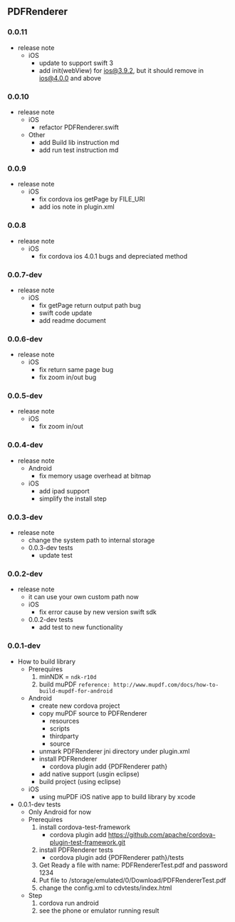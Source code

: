 ## PDFRenderer
### 0.0.11
* release note
	* iOS
		* update to support swift 3
		* add init(webView) for ios@3.9.2, but it should remove in ios@4.0.0 and above

### 0.0.10
* release note
	* iOS
		* refactor PDFRenderer.swift
	* Other
		* add Build lib instruction md
		* add run test instruction md

### 0.0.9
* release note
	* iOS
		* fix cordova ios getPage by FILE_URI
		* add ios note in plugin.xml

### 0.0.8
* release note
	* iOS
		* fix cordova ios 4.0.1 bugs and depreciated method

### 0.0.7-dev
* release note
	* iOS
		* fix getPage return output path bug
		* swift code update
		* add readme document

### 0.0.6-dev
* release note
	* iOS
		* fix return same page bug
		* fix zoom in/out bug

### 0.0.5-dev
* release note
	* iOS
		* fix zoom in/out

### 0.0.4-dev
* release note
	* Android
		* fix memory usage overhead at bitmap
	* iOS
		*  add ipad support
		*  simplify the install step

### 0.0.3-dev
* release note
	* change the system path to internal storage
	* 0.0.3-dev tests
		* update test

### 0.0.2-dev
* release note
	* it can use your own custom path now
	* iOS
		* fix error cause by new version swift sdk
	* 0.0.2-dev tests
		* add test to new functionality

### 0.0.1-dev
* How to build library
	* Prerequires
		1. minNDK = `ndk-r10d`
		2. build muPDF `reference: http://www.mupdf.com/docs/how-to-build-mupdf-for-android`
	* Android
		* create new cordova project
		* copy muPDF source to PDFRenderer
			- resources
			- scripts
			- thirdparty
			- source
		* unmark PDFRenderer jni directory under plugin.xml
		* install PDFRenderer
			- cordova plugin add {PDFRenderer path}
		* add native support (usgin eclipse)
		* build project (using eclipse)
	* iOS
		* using muPDF iOS native app to build library by xcode 
* 0.0.1-dev tests
	* Only Android for now
	* Prerequires
		1. install cordova-test-framework
			- cordova plugin add https://github.com/apache/cordova-plugin-test-framework.git
		2. install PDFRenderer tests 
			- cordova plugin add {PDFRenderer path}/tests
		3. Get Ready a file with name: PDFRendererTest.pdf and password 1234
		4. Put file to /storage/emulated/0/Download/PDFRendererTest.pdf
		5. change the config.xml to cdvtests/index.html
	* Step
		1. cordova run android
		2. see the phone or emulator running result

		
